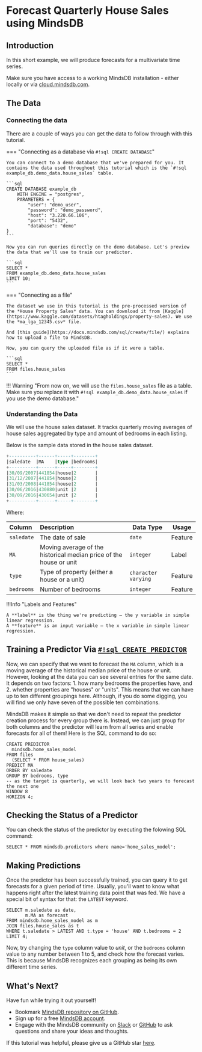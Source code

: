 # Forecast Quarterly House Sales using MindsDB

## Introduction

In this short example, we will produce forecasts for a multivariate time series.

Make sure you have access to a working MindsDB installation - either locally or via [cloud.mindsdb.com](https://cloud.mindsdb.com/).

## The Data

### Connecting the data

There are a couple of ways you can get the data to follow through with this tutorial.

=== "Connecting as a database via `#!sql CREATE DATABASE`"

    You can connect to a demo database that we've prepared for you. It contains the data used throughout this tutorial which is the `#!sql example_db.demo_data.house_sales` table.

    ```sql
    CREATE DATABASE example_db
        WITH ENGINE = "postgres",
        PARAMETERS = {
            "user": "demo_user",
            "password": "demo_password",
            "host": "3.220.66.106",
            "port": "5432",
            "database": "demo"
    }
    ```

    Now you can run queries directly on the demo database. Let's preview the data that we'll use to train our predictor.

    ```sql
    SELECT * 
    FROM example_db.demo_data.house_sales 
    LIMIT 10;
    ```

=== "Connecting as a file"

    The dataset we use in this tutorial is the pre-processed version of the *House Property Sales* data. You can download it from [Kaggle](https://www.kaggle.com/datasets/htagholdings/property-sales). We use the *ma_lga_12345.csv* file.

    And [this guide](https://docs.mindsdb.com/sql/create/file/) explains how to upload a file to MindsDB.

    Now, you can query the uploaded file as if it were a table.

    ```sql
    SELECT *
    FROM files.house_sales
    ```

!!! Warning "From now on, we will use the `files.house_sales` file as a table. Make sure you replace it with `#!sql example_db.demo_data.house_sales` if you use the demo database."

### Understanding the Data

We will use the house sales dataset. It tracks quarterly moving averages of house sales aggregated by type and amount of bedrooms in each listing.

Below is the sample data stored in the house sales dataset.

```sql
+----------+------+-----+--------+
|saledate  |MA    |type |bedrooms|
+----------+------+-----+--------+
|30/09/2007|441854|house|2       |
|31/12/2007|441854|house|2       |
|31/03/2008|441854|house|2       |
|30/06/2016|430880|unit |2       |
|30/09/2016|430654|unit |2       |
+----------+------+-----+--------+
```

Where:

| Column                | Description                                                                                  | Data Type           | Usage   |
| :-------------------- | :------------------------------------------------------------------------------------------- | ------------------- | ------- |
| `saledate`            | The date of sale                                                                             | `date`              | Feature |
| `MA`                  | Moving average of the historical median price of the house or unit                           | `integer`           | Label   |
| `type`                | Type of property (either a house or a unit)                                                  | `character varying` | Feature |
| `bedrooms`            | Number of bedrooms                                                                           | `integer`           | Feature |

!!!Info "Labels and Features"

    A **label** is the thing we're predicting — the y variable in simple linear regression.
    A **feature** is an input variable — the x variable in simple linear regression.

## Training a Predictor Via [`#!sql CREATE PREDICTOR`](/sql/create/predictor)

Now, we can specify that we want to forecast the `MA` column, which is a moving average of the historical median price of the house or unit. However, looking at the data you can see several entries for the same date. It depends on two factors: 1. how many bedrooms the properties have, and 2. whether properties are "houses" or "units". This means that we can have up to ten different groupings here. Although, if you do some digging, you will find we only have seven of the possible ten combinations.

MindsDB makes it simple so that we don't need to repeat the predictor creation process for every group there is. Instead, we can just group for both columns and the predictor will learn from all series and enable forecasts for all of them! Here is the SQL command to do so:

```
CREATE PREDICTOR 
  mindsdb.home_sales_model
FROM files
  (SELECT * FROM house_sales)
PREDICT MA
ORDER BY saledate
GROUP BY bedrooms, type
-- as the target is quarterly, we will look back two years to forecast the next one
WINDOW 8
HORIZON 4;  
```

## Checking the Status of a Predictor

You can check the status of the predictor by executing the folowing SQL command:

```
SELECT * FROM mindsdb.predictors where name='home_sales_model';
```

## Making Predictions

Once the predictor has been successfully trained, you can query it to get forecasts for a given period of time. Usually, you'll want to know what happens right after the latest training data point that was fed. We have a special bit of syntax for that: the `LATEST` keyword.

```
SELECT m.saledate as date,
       m.MA as forecast
FROM mindsdb.home_sales_model as m 
JOIN files.house_sales as t
WHERE t.saledate > LATEST AND t.type = 'house' AND t.bedrooms = 2
LIMIT 4;
```

Now, try changing the `type` column value to *unit*, or the `bedrooms` column value to any number between 1 to 5, and check how the forecast varies. This is because MindsDB recognizes each grouping as being its own different time series.

## What's Next?

Have fun while trying it out yourself!

* Bookmark [MindsDB repository on GitHub](https://github.com/mindsdb/mindsdb).
* Sign up for a free [MindsDB account](https://cloud.mindsdb.com/register).
* Engage with the MindsDB community on [Slack](https://mindsdb.com/joincommunity) or [GitHub](https://github.com/mindsdb/mindsdb/discussions) to ask questions and share your ideas and thoughts.

If this tutorial was helpful, please give us a GitHub star [here](https://github.com/mindsdb/mindsdb).
